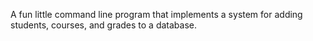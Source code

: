 A fun little command line program that implements a system for adding students, courses, and grades to a database.